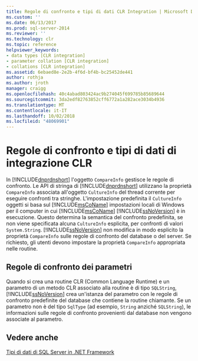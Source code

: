 ```yaml
---
title: Regole di confronto e tipi di dati CLR Integration | Microsoft Docs
ms.custom: ''
ms.date: 06/13/2017
ms.prod: sql-server-2014
ms.reviewer: ''
ms.technology: clr
ms.topic: reference
helpviewer_keywords:
- data types [CLR integration]
- parameter collation [CLR integration]
- collations [CLR integration]
ms.assetid: 6ebaed8e-2e2b-4f6d-bf4b-bc25452de441
author: rothja
ms.author: jroth
manager: craigg
ms.openlocfilehash: 40c4abad803424ac9b274045f699785b85689644
ms.sourcegitcommit: 3da2edf82763852cff6772a1a282ace3034b4936
ms.translationtype: MT
ms.contentlocale: it-IT
ms.lasthandoff: 10/02/2018
ms.locfileid: "48069901"
---
```

# <a name="collation-and-clr-integration-data-types"></a>Regole di confronto e tipi di dati di integrazione CLR
  In [!INCLUDE[dnprdnshort](../../includes/dnprdnshort-md.md)] l'oggetto `CompareInfo` gestisce le regole di confronto. Le API di stringa di [!INCLUDE[dnprdnshort](../../includes/dnprdnshort-md.md)] utilizzano la proprietà `CompareInfo` associata all'oggetto `CultureInfo` del thread corrente per eseguire confronti tra stringhe. L'impostazione predefinita il `CultureInfo` oggetti si basa sul [!INCLUDE[msCoName](../../includes/msconame-md.md)] impostazioni locali di Windows per il computer in cui [!INCLUDE[msCoName](../../includes/msconame-md.md)] [!INCLUDE[ssNoVersion](../../includes/ssnoversion-md.md)] è in esecuzione. Questo determina la semantica del confronto predefinita, se non viene specificata alcuna `CultureInfo` esplicita, per confronti di valori `System.String`. [!INCLUDE[ssNoVersion](../../includes/ssnoversion-md.md)] non modifica in modo esplicito la proprietà `CompareInfo` sulle regole di confronto del database o del server. Se richiesto, gli utenti devono impostare la proprietà `CompareInfo` appropriata nelle routine.  
  
## <a name="parameter-collation"></a>Regole di confronto dei parametri  
 Quando si crea una routine CLR (Common Language Runtime) e un parametro di un metodo CLR associato alla routine è di tipo `SQLString`, [!INCLUDE[ssNoVersion](../../includes/ssnoversion-md.md)] crea un'istanza del parametro con le regole di confronto predefinite del database che contiene la routine chiamante. Se un parametro non è del tipo `SqlType` (ad esempio, `String` anziché `SQLString`), le informazioni sulle regole di confronto provenienti dal database non vengono associate al parametro.  
  
## <a name="see-also"></a>Vedere anche  
 [Tipi di dati di SQL Server in .NET Framework](sql-server-data-types-in-the-net-framework.md)  
  
  
